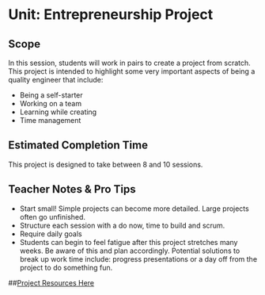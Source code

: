 # Unit: Entrepreneurship Project

## Scope
In this session, students will work in pairs to create a project from scratch. This project is intended to highlight some very important aspects of being a quality engineer that include:

* Being a self-starter
* Working on a team
* Learning while creating
* Time management

## Estimated Completion Time
This project is designed to take between 8 and 10 sessions.

## Teacher Notes & Pro Tips
* Start small! Simple projects can become more detailed. Large projects often go unfinished.
* Structure each session with a do now, time to build and scrum.
* Require daily goals
* Students can begin to feel fatigue after this project stretches many weeks. Be aware of this and plan accordingly. Potential solutions to break up work time include: progress presentations or a day off from the project to do something fun. 

##[Project Resources Here](https://drive.google.com/drive/folders/0B2BqRzBMPGfxMGpZQkRVeGpKOXc?usp=sharing)






